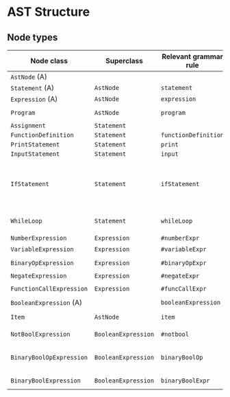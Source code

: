 # AST Structure

## Node types

| Node class              | Superclass          | Relevant grammar rule | Children
|-------------------------|---------------------|-----------------------|:---------------------------------------------:
| `AstNode` (A)           |                     |                       | —
| `Statement` (A)         | `AstNode`           | `statement`           | —
| `Expression` (A)        | `AstNode`           | `expression`          | —
| `Program`               | `AstNode`           | `program`             | `statements: List<Statement>`
| `Assignment`            | `Statement`         |                       | `value: Expression`
| `FunctionDefinition`    | `Statement`         | `functionDefinition`  | `body: Expression`
| `PrintStatement`        | `Statement`         | `print`               | `items: List<Item>`
| `InputStatement`        | `Statement`         | `input`               | `items: List<Item>`
| `IfStatement`           | `Statement`         | `ifStatement`         | `cond: BooleanExpression; trueStmt: Statement' falseStmt: Statement (ooptional)` 
| `WhileLoop`             | `Statement`         | `whileLoop`           | `cond: BooleanExpression: body: Statement`
| `NumberExpression`      | `Expression`        | `#numberExpr`         | -
| `VariableExpression`    | `Expression`        | `#variableExpr`       | -
| `BinaryOpExpression`    | `Expression`        | `#binaryOpExpr`       | `left: Expression; right: Expression`
| `NegateExpression`      | `Expression`        | `#negateExpr`         | `expr: Expression`
| `FunctionCallExpression`| `Expression`        | `#funcCallExpr`       | `args: List<Expression>`
| `BooleanExpression` (A) |                     | `booleanExpression`   | —
| `Item`                  | `AstNode`           | `item`                | `expr: Expression` (or a `String`) 
| `NotBoolExpression`     | `BooleanExpression` | `#notbool`            | `expr: BooleanExpression`
| `BinaryBoolOpExpression`| `BooleanExpression` | `binaryBoolOp`        | `left: BooleanExpresion; right: BooleanExpression`
| `BinaryBoolExpression`  | `BooleanExpression` | `binaryBoolExpr`      |  `left: Expression; right: Expression`                            
